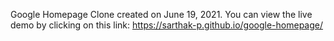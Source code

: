 Google Homepage Clone created on June 19, 2021. You can view the live demo by clicking on this link: https://sarthak-p.github.io/google-homepage/
